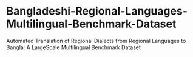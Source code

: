 # Bangladeshi-Regional-Languages-Multilingual-Benchmark-Dataset
Automated Translation of Regional Dialects from Regional Languages to Bangla: A LargeScale Multilingual Benchmark Dataset
